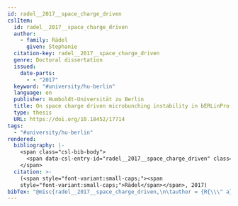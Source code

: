 ```yaml
---
id: radel__2017__space_charge_driven
cslItem:
  id: radel__2017__space_charge_driven
  author:
    - family: Rädel
      given: Stephanie
  citation-key: radel__2017__space_charge_driven
  genre: Doctoral dissertation
  issued:
    date-parts:
      - - "2017"
  keyword: "#university/hu-berlin"
  language: en
  publisher: Humboldt-Universität zu Berlin
  title: On space charge driven microbunching instability in bERLinPro
  type: thesis
  URL: https://doi.org/10.18452/17714
tags:
  - "#university/hu-berlin"
rendered:
  bibliography: |-
    <span class="csl-bib-body">
      <span data-csl-entry-id="radel__2017__space_charge_driven" class="csl-entry"><span class='author-bib'>Rädel</span>. <span class='date-bib'>(2017)</span>. <span class='title'><i><b><span style="font-style:normal;">On space charge driven microbunching instability in bERLinPro</span></b></i></span> [Doctoral dissertation, Humboldt-Universität zu Berlin]. <span class='URL'><a href='https://doi.org/10.18452/17714'>LINK</a></span></span>
    </span>
  citation: >-
    (<span style="font-variant:small-caps;"><span
    style="font-variant:small-caps;">Rädel</span></span>, 2017)
bibTex: "@misc{radel__2017__space_charge_driven,\n\tauthor = {R{\\\" a}del, Stephanie},\n\tyear = {2017},\n\tschool = {Humboldt-Universit{\\\" a}t zu Berlin},\n\ttitle = {On space charge driven microbunching instability in {bERLinPro}},\n\ttype = {Doctoral dissertation},\n\turl = {https://doi.org/10.18452/17714},\n}\n\n"
---
```

